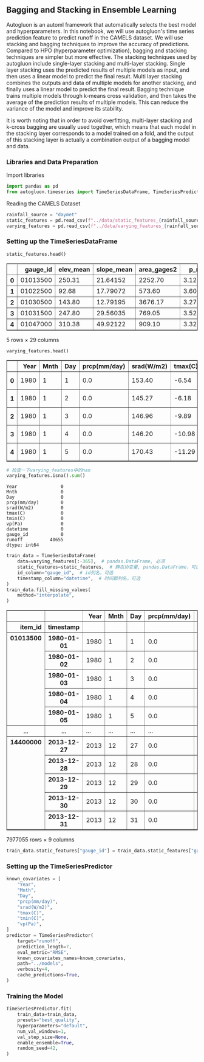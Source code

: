 <h2 style='pointer-events: none;'>Bagging and Stacking in Ensemble Learning</h2>

Autogluon is an automl framework that automatically selects the best model and hyperparameters. In this notebook, we will use autogluon's time series prediction feature to predict runoff in the CAMELS dataset. We will use stacking and bagging techniques to improve the accuracy of predictions. Compared to HPO (hyperparameter optimization), bagging and stacking techniques are simpler but more effective. The stacking techniques used by autogluon include single-layer stacking and multi-layer stacking. Single layer stacking uses the predicted results of multiple models as input, and then uses a linear model to predict the final result. Multi layer stacking combines the outputs and data of multiple models for another stacking, and finally uses a linear model to predict the final result. Bagging technique trains multiple models through k-means cross validation, and then takes the average of the prediction results of multiple models. This can reduce the variance of the model and improve its stability.

It is worth noting that in order to avoid overfitting, multi-layer stacking and k-cross bagging are usually used together, which means that each model in the stacking layer corresponds to a model trained on a fold, and the output of this stacking layer is actually a combination output of a bagging model and data.
<h3 style='pointer-events: none;'>Libraries and Data Preparation</h3>

Import libraries


```python
import pandas as pd
from autogluon.timeseries import TimeSeriesDataFrame, TimeSeriesPredictor
```

Reading the CAMELS Dataset


```python
rainfall_source = "daymet"
static_features = pd.read_csv(f"../data/static_features_{rainfall_source}.csv", dtype={"gauge_id": str})
varying_features = pd.read_csv(f"../data/varying_features_{rainfall_source}.csv", dtype={"gauge_id": str})
```
<h3 style='pointer-events: none;'>Setting up the TimeSeriesDataFrame</h3>

```python
static_features.head()
```




<div>
<style scoped>
    .dataframe tbody tr th:only-of-type {
        vertical-align: middle;
    }

    .dataframe tbody tr th {
        vertical-align: top;
    }

    .dataframe thead th {
        text-align: right;
    }
</style>
<table border="1" class="dataframe">
  <thead>
    <tr style="text-align: right;">
      <th></th>
      <th>gauge_id</th>
      <th>elev_mean</th>
      <th>slope_mean</th>
      <th>area_gages2</th>
      <th>p_mean</th>
      <th>pet_mean</th>
      <th>aridity</th>
      <th>p_seasonality</th>
      <th>frac_snow</th>
      <th>high_prec_freq</th>
      <th>...</th>
      <th>soil_depth_pelletier</th>
      <th>soil_depth_statsgo</th>
      <th>soil_porosity</th>
      <th>soil_conductivity</th>
      <th>max_water_content</th>
      <th>sand_frac</th>
      <th>silt_frac</th>
      <th>clay_frac</th>
      <th>carbonate_rocks_frac</th>
      <th>geol_permeability</th>
    </tr>
  </thead>
  <tbody>
    <tr>
      <th>0</th>
      <td>01013500</td>
      <td>250.31</td>
      <td>21.64152</td>
      <td>2252.70</td>
      <td>3.126679</td>
      <td>1.971555</td>
      <td>0.630559</td>
      <td>0.187940</td>
      <td>0.313440</td>
      <td>12.95</td>
      <td>...</td>
      <td>7.404762</td>
      <td>1.248408</td>
      <td>0.461149</td>
      <td>1.106522</td>
      <td>0.558055</td>
      <td>27.841827</td>
      <td>55.156940</td>
      <td>16.275732</td>
      <td>0.000000</td>
      <td>-14.7019</td>
    </tr>
    <tr>
      <th>1</th>
      <td>01022500</td>
      <td>92.68</td>
      <td>17.79072</td>
      <td>573.60</td>
      <td>3.608126</td>
      <td>2.119256</td>
      <td>0.587356</td>
      <td>-0.114530</td>
      <td>0.245259</td>
      <td>20.55</td>
      <td>...</td>
      <td>17.412808</td>
      <td>1.491846</td>
      <td>0.415905</td>
      <td>2.375005</td>
      <td>0.626229</td>
      <td>59.390156</td>
      <td>28.080937</td>
      <td>12.037646</td>
      <td>0.000000</td>
      <td>-14.2138</td>
    </tr>
    <tr>
      <th>2</th>
      <td>01030500</td>
      <td>143.80</td>
      <td>12.79195</td>
      <td>3676.17</td>
      <td>3.274405</td>
      <td>2.043594</td>
      <td>0.624111</td>
      <td>0.047358</td>
      <td>0.277018</td>
      <td>17.15</td>
      <td>...</td>
      <td>19.011414</td>
      <td>1.461363</td>
      <td>0.459091</td>
      <td>1.289807</td>
      <td>0.653020</td>
      <td>32.235458</td>
      <td>51.779182</td>
      <td>14.776824</td>
      <td>0.052140</td>
      <td>-14.4918</td>
    </tr>
    <tr>
      <th>3</th>
      <td>01031500</td>
      <td>247.80</td>
      <td>29.56035</td>
      <td>769.05</td>
      <td>3.522957</td>
      <td>2.071324</td>
      <td>0.587950</td>
      <td>0.104091</td>
      <td>0.291836</td>
      <td>18.90</td>
      <td>...</td>
      <td>7.252557</td>
      <td>1.279047</td>
      <td>0.450236</td>
      <td>1.373292</td>
      <td>0.559123</td>
      <td>35.269030</td>
      <td>50.841232</td>
      <td>12.654125</td>
      <td>0.026258</td>
      <td>-14.8410</td>
    </tr>
    <tr>
      <th>4</th>
      <td>01047000</td>
      <td>310.38</td>
      <td>49.92122</td>
      <td>909.10</td>
      <td>3.323146</td>
      <td>2.090024</td>
      <td>0.628929</td>
      <td>0.147776</td>
      <td>0.280118</td>
      <td>20.10</td>
      <td>...</td>
      <td>5.359655</td>
      <td>1.392779</td>
      <td>0.422749</td>
      <td>2.615154</td>
      <td>0.561181</td>
      <td>55.163133</td>
      <td>34.185443</td>
      <td>10.303622</td>
      <td>0.000000</td>
      <td>-14.4819</td>
    </tr>
  </tbody>
</table>
<p>5 rows × 29 columns</p>
</div>




```python
varying_features.head()
```




<div>
<style scoped>
    .dataframe tbody tr th:only-of-type {
        vertical-align: middle;
    }

    .dataframe tbody tr th {
        vertical-align: top;
    }

    .dataframe thead th {
        text-align: right;
    }
</style>
<table border="1" class="dataframe">
  <thead>
    <tr style="text-align: right;">
      <th></th>
      <th>Year</th>
      <th>Mnth</th>
      <th>Day</th>
      <th>prcp(mm/day)</th>
      <th>srad(W/m2)</th>
      <th>tmax(C)</th>
      <th>tmin(C)</th>
      <th>vp(Pa)</th>
      <th>datetime</th>
      <th>gauge_id</th>
      <th>runoff</th>
    </tr>
  </thead>
  <tbody>
    <tr>
      <th>0</th>
      <td>1980</td>
      <td>1</td>
      <td>1</td>
      <td>0.0</td>
      <td>153.40</td>
      <td>-6.54</td>
      <td>-16.30</td>
      <td>171.69</td>
      <td>1980-01-01</td>
      <td>01013500</td>
      <td>655.0</td>
    </tr>
    <tr>
      <th>1</th>
      <td>1980</td>
      <td>1</td>
      <td>2</td>
      <td>0.0</td>
      <td>145.27</td>
      <td>-6.18</td>
      <td>-15.22</td>
      <td>185.94</td>
      <td>1980-01-02</td>
      <td>01013500</td>
      <td>640.0</td>
    </tr>
    <tr>
      <th>2</th>
      <td>1980</td>
      <td>1</td>
      <td>3</td>
      <td>0.0</td>
      <td>146.96</td>
      <td>-9.89</td>
      <td>-18.86</td>
      <td>138.39</td>
      <td>1980-01-03</td>
      <td>01013500</td>
      <td>625.0</td>
    </tr>
    <tr>
      <th>3</th>
      <td>1980</td>
      <td>1</td>
      <td>4</td>
      <td>0.0</td>
      <td>146.20</td>
      <td>-10.98</td>
      <td>-19.76</td>
      <td>120.06</td>
      <td>1980-01-04</td>
      <td>01013500</td>
      <td>620.0</td>
    </tr>
    <tr>
      <th>4</th>
      <td>1980</td>
      <td>1</td>
      <td>5</td>
      <td>0.0</td>
      <td>170.43</td>
      <td>-11.29</td>
      <td>-22.21</td>
      <td>117.87</td>
      <td>1980-01-05</td>
      <td>01013500</td>
      <td>605.0</td>
    </tr>
  </tbody>
</table>
</div>




```python
# 检查一下varying_features中的nan
varying_features.isna().sum()
```




    Year                0
    Mnth                0
    Day                 0
    prcp(mm/day)        0
    srad(W/m2)          0
    tmax(C)             0
    tmin(C)             0
    vp(Pa)              0
    datetime            0
    gauge_id            0
    runoff          40655
    dtype: int64




```python
train_data = TimeSeriesDataFrame(
    data=varying_features[:-365],  # pandas.DataFrame, 必须
    static_features=static_features,  # 静态协变量, pandas.DataFrame，可选
    id_column="gauge_id",  # id列名，可选
    timestamp_column="datetime",  # 时间戳列名，可选
)
train_data.fill_missing_values(
    method="interpolate",
)
```




<div>
<style scoped>
    .dataframe tbody tr th:only-of-type {
        vertical-align: middle;
    }

    .dataframe tbody tr th {
        vertical-align: top;
    }

    .dataframe thead th {
        text-align: right;
    }
</style>
<table border="1" class="dataframe">
  <thead>
    <tr style="text-align: right;">
      <th></th>
      <th></th>
      <th>Year</th>
      <th>Mnth</th>
      <th>Day</th>
      <th>prcp(mm/day)</th>
      <th>srad(W/m2)</th>
      <th>tmax(C)</th>
      <th>tmin(C)</th>
      <th>vp(Pa)</th>
      <th>runoff</th>
    </tr>
    <tr>
      <th>item_id</th>
      <th>timestamp</th>
      <th></th>
      <th></th>
      <th></th>
      <th></th>
      <th></th>
      <th></th>
      <th></th>
      <th></th>
      <th></th>
    </tr>
  </thead>
  <tbody>
    <tr>
      <th rowspan="5" valign="top">01013500</th>
      <th>1980-01-01</th>
      <td>1980</td>
      <td>1</td>
      <td>1</td>
      <td>0.0</td>
      <td>153.40</td>
      <td>-6.54</td>
      <td>-16.30</td>
      <td>171.69</td>
      <td>655.0</td>
    </tr>
    <tr>
      <th>1980-01-02</th>
      <td>1980</td>
      <td>1</td>
      <td>2</td>
      <td>0.0</td>
      <td>145.27</td>
      <td>-6.18</td>
      <td>-15.22</td>
      <td>185.94</td>
      <td>640.0</td>
    </tr>
    <tr>
      <th>1980-01-03</th>
      <td>1980</td>
      <td>1</td>
      <td>3</td>
      <td>0.0</td>
      <td>146.96</td>
      <td>-9.89</td>
      <td>-18.86</td>
      <td>138.39</td>
      <td>625.0</td>
    </tr>
    <tr>
      <th>1980-01-04</th>
      <td>1980</td>
      <td>1</td>
      <td>4</td>
      <td>0.0</td>
      <td>146.20</td>
      <td>-10.98</td>
      <td>-19.76</td>
      <td>120.06</td>
      <td>620.0</td>
    </tr>
    <tr>
      <th>1980-01-05</th>
      <td>1980</td>
      <td>1</td>
      <td>5</td>
      <td>0.0</td>
      <td>170.43</td>
      <td>-11.29</td>
      <td>-22.21</td>
      <td>117.87</td>
      <td>605.0</td>
    </tr>
    <tr>
      <th>...</th>
      <th>...</th>
      <td>...</td>
      <td>...</td>
      <td>...</td>
      <td>...</td>
      <td>...</td>
      <td>...</td>
      <td>...</td>
      <td>...</td>
      <td>...</td>
    </tr>
    <tr>
      <th rowspan="5" valign="top">14400000</th>
      <th>2013-12-27</th>
      <td>2013</td>
      <td>12</td>
      <td>27</td>
      <td>0.0</td>
      <td>162.94</td>
      <td>10.77</td>
      <td>3.15</td>
      <td>767.37</td>
      <td>398.0</td>
    </tr>
    <tr>
      <th>2013-12-28</th>
      <td>2013</td>
      <td>12</td>
      <td>28</td>
      <td>0.0</td>
      <td>166.67</td>
      <td>11.00</td>
      <td>3.18</td>
      <td>769.64</td>
      <td>384.0</td>
    </tr>
    <tr>
      <th>2013-12-29</th>
      <td>2013</td>
      <td>12</td>
      <td>29</td>
      <td>0.0</td>
      <td>192.28</td>
      <td>14.59</td>
      <td>4.39</td>
      <td>839.31</td>
      <td>368.0</td>
    </tr>
    <tr>
      <th>2013-12-30</th>
      <td>2013</td>
      <td>12</td>
      <td>30</td>
      <td>0.0</td>
      <td>184.12</td>
      <td>13.10</td>
      <td>3.83</td>
      <td>805.43</td>
      <td>355.0</td>
    </tr>
    <tr>
      <th>2013-12-31</th>
      <td>2013</td>
      <td>12</td>
      <td>31</td>
      <td>0.0</td>
      <td>177.34</td>
      <td>13.53</td>
      <td>4.78</td>
      <td>859.72</td>
      <td>342.0</td>
    </tr>
  </tbody>
</table>
<p>7977055 rows × 9 columns</p>
</div>




```python
train_data.static_features["gauge_id"] = train_data.static_features["gauge_id"].astype(str)
```
<h3 style='pointer-events: none;'>Setting up the TimeSeriesPredictor</h3>

```python
known_covariates = [
    "Year",
    "Mnth",
    "Day",
    "prcp(mm/day)",
    "srad(W/m2)",
    "tmax(C)",
    "tmin(C)",
    "vp(Pa)",
]
predictor = TimeSeriesPredictor(
    target="runoff",
    prediction_length=7,
    eval_metric="RMSE",
    known_covariates_names=known_covariates,
    path="../models",
    verbosity=4,
    cache_predictions=True,
)
```
<h3 style='pointer-events: none;'>Training the Model</h3>

```python
TimeSeriesPredictor.fit(
    train_data=train_data,
    presets="best_quality",
    hyperparameters="default",
    num_val_windows=1,
    val_step_size=None,
    enable_ensemble=True,
    random_seed=42,
)
```

